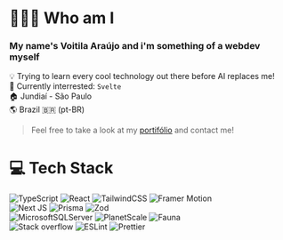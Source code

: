 # 👨🏽‍💻 Who am I
### My name's **Voitila** **Araújo** and i'm something of a webdev myself

💡 Trying to learn every cool technology out there before AI replaces me!<br>
🔎 Currently interrested: `Svelte`<br>
🏠 Jundiaí - São Paulo<br>
🌎 Brazil 🇧🇷 (pt-BR)<br>
> Feel free to take a look at my [portifólio](https://voit.dev) and contact me!

# 💻 Tech Stack
![TypeScript](https://img.shields.io/badge/typescript-%23007ACC.svg?style=for-the-badge&logo=typescript&logoColor=white) ![React](https://img.shields.io/badge/react-%2320232a.svg?style=for-the-badge&logo=react&logoColor=%2361DAFB) ![TailwindCSS](https://img.shields.io/badge/tailwindcss-%2338B2AC.svg?style=for-the-badge&logo=tailwind-css&logoColor=white) ![Framer Motion](https://img.shields.io/badge/Framer_Motion-D2C?style=for-the-badge&logo=framer&logoColor=white)<br>![Next JS](https://img.shields.io/badge/Next-black?style=for-the-badge&logo=next.js&logoColor=white) ![Prisma](https://img.shields.io/badge/Prisma-2D3748?style=for-the-badge&logo=prisma&logoColor=white) ![Zod](https://img.shields.io/badge/Zod-3E67B1?style=for-the-badge&logo=zod&logoColor=white)<br>![MicrosoftSQLServer](https://img.shields.io/badge/Microsoft%20SQL%20Sever-CC2927?style=for-the-badge&logo=microsoft%20sql%20server&logoColor=white) ![PlanetScale](https://img.shields.io/badge/PlanetScale-black?style=for-the-badge&logo=PlanetScale&logoColor=white) ![Fauna](https://img.shields.io/badge/Fauna-3A1AB6?style=for-the-badge&logo=Fauna&logoColor=white)<br>![Stack overflow](https://img.shields.io/badge/Stack_Overflow-FE7A16?style=for-the-badge&logo=stack-overflow&logoColor=white) ![ESLint](https://img.shields.io/badge/ESLint-4B32C3?style=for-the-badge&logo=eslint&logoColor=white) ![Prettier](https://img.shields.io/badge/Prettier-F7B93E?style=for-the-badge&logo=prettier&logoColor=white)
